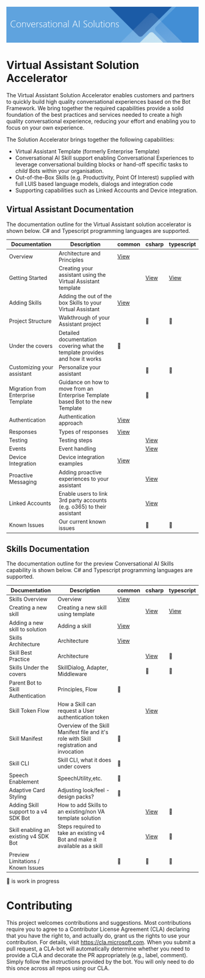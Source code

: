 ![Conversational AI Solutions](/docs/media/conversationalai_solutions_header.png)

# Virtual Assistant Solution Accelerator

The Virtual Assistant Solution Accelerator enables customers and partners to quickly build high quality conversational experiences based on the Bot Framework. We bring together the required capabilities provide a solid foundation of the best practices and services needed to create a high quality conversational experience, reducing your effort and enabling you to focus on your own experience.

The Solution Accelerator brings together the following capabilities:
- Virtual Assistant Template (formerly Enterprise Template)
- Conversational AI Skill support enabling Conversational Experiences to leverage conversational building blocks or hand-off specific tasks to *child* Bots within your organisation.
- Out-of-the-Box Skills (e.g. Productivity, Point Of Interest) supplied with full LUIS based language models, dialogs and integration code
- Supporting capabilities such as Linked Accounts and Device integration.

## Virtual Assistant Documentation
The documentation outline for the Virtual Assistant solution accelerator is shown below. C# and Typescript programming languages are supported.

|Documentation|Description|common|csharp|typescript|
|-------|-------|-------|-------|-------|
|Overview| Architecture and Principles|[View](./common/overview.md)|||
|Getting Started|Creating your assistant using the Virtual Assistant template||[View](./csharp/gettingstarted.md)|[View](./typescript/gettingstarted.md)|
|Adding Skills|Adding the out of the box Skills to your Virtual Assistant|[View](/docs/skills/common/addingskill.md)|||
|Project Structure|Walkthrough of your Assistant project||:runner:|:runner:|
|Under the covers|Detailed documentation covering what the template provides and how it works|:runner:|||
|Customizing your assistant|Personalize your assistant||:runner:|:runner:|
|Migration from Enterprise Template|Guidance on how to move from an Enterprise Template based Bot to the new Template||:runner:||Migration from the old Virtual Assistant solution|Guidance on how to move from the original Virtual Assistant solution to the new Template||:runner:|
|Authentication|Authentication approach|[View](./common/authentication.md)|||
|Responses|Types of responses|[View](./common/responses.md)|||
|Testing|Testing steps||[View](./csharp/testing.md)||
|Events|Event handling||[View](./csharp/events.md)|| 
|Device Integration|Device integration examples|[View](./common/deviceintegration.md)||          
|Proactive Messaging|Adding proactive experiences to your assistant||[View](./csharp/proactivemessaging.md)||
|Linked Accounts|Enable users to link 3rd party accounts (e.g. o365) to their assistant||[View](./csharp/linkedaccounts.md)||
|Known Issues|Our current known issues||:runner:|:runner:|

## Skills Documentation
The documentation outline for the preview Conversational AI Skills capability is shown below. C# and Typescript programming languages are supported.

|Documentation|Description|common|csharp|typescript|
|-------|-------|-------|-------|-------|
|Skills Overview|Overview|[View](/docs/skills/README.md)|||
|Creating a new skill|Creating a new skill using template||[View](/docs/skills/csharp/gettingstarted.md)|[View](/docs/skills/typescript/gettingstarted.md)|
|Adding a new skill to solution| Adding a skill|[View](/docs/skills/common/addingskill.md)||
|Skills Architecture|Architecture|[View](/docs/skills/common/architecture.md)||
|Skill Best Practice|Architecture||[View](/docs/skills/csharp/bestpractices.md)|:runner:
|Skills Under the covers| SkillDialog, Adapter, Middleware||:runner:|:runner:
|Parent Bot to Skill Authentication|Principles, Flow|:runner:||                    
|Skill Token Flow|How a Skill can request a User authentication token||[View](/docs/skills/common/skilltokenflow.md)||
|Skill Manifest| Overview of the Skill Manifest file and it's role with Skill registration and invocation|:runner:||
|Skill CLI | Skill CLI, what it does under covers|:runner:||
|Speech Enablement|SpeechUtility,etc.|:runner:||
|Adaptive Card Styling|Adjusting look/feel - design packs?|:runner:||
|Adding Skill support to a v4 SDK Bot|How to add Skills to an existing/non VA template solution||[View](/docs/skills/csharp/addskillsupportforv4bot.md)|:runner:
|Skill enabling an existing v4 SDK Bot|Steps required to take an existing v4 Bot and make it available as a skill||[View](/docs/skills/csharp/skillenablingav4bot.md)|:runner:
|Preview Limitations / Known Issues||:runner:|:runner:|:runner:

:runner: is work in progress

# Contributing
This project welcomes contributions and suggestions.  Most contributions require you to agree to a
Contributor License Agreement (CLA) declaring that you have the right to, and actually do, grant us
the rights to use your contribution. For details, visit https://cla.microsoft.com.
When you submit a pull request, a CLA-bot will automatically determine whether you need to provide
a CLA and decorate the PR appropriately (e.g., label, comment). Simply follow the instructions
provided by the bot. You will only need to do this once across all repos using our CLA.
